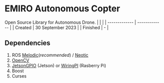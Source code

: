 # EMIRO Autonomous Copter

Open Source Library for Autonomous Drone.
|   |  |
| ------------- | ------------- |
| Created 		| 30 September 2023  	|
| Finished 		| -  					|

## Dependencies
1. ROS [Melodic](http://wiki.ros.org/melodic/Installation/Ubuntu)(*recommended*) / [Neotic](http://wiki.ros.org/noetic/Installation/Ubuntu)
2. [OpenCV](https://github.com/opencv/opencv/tree/5.x)
3. [JetsonGPIO](https://github.com/pjueon/JetsonGPIO) (Jetson) or [WiringPI](https://www.digikey.com/en/maker/blogs/2019/how-to-use-gpio-on-the-raspberry-pi-with-c) (Rasberry Pi)
4. Boost
5. Curses